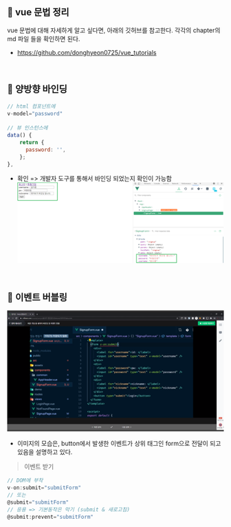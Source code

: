 📌 vue 문법 정리
-
vue 문법에 대해 자세하게 알고 싶다면, 아래의 깃허브를 참고한다. 각각의 chapter의 md 파일 들을 확인하면 된다.
* <https://github.com/donghyeon0725/vue_tutorials>


<br/>

📌 양방향 바인딩
-
```javascript
// html 컴포넌트에
v-model="password"

// 뷰 인스턴스에
data() {
    return {
      password: '',
    };
},
```

* 확인 => 개발자 도구를 통해서 바인딩 되었는지 확인이 가능함
![이미지](./img/1_16.png)


<br/>

📌 이벤트 버블링
-
![이미지](./img/1_17.png)
* 이미지의 모습은, button에서 발생한 이벤트가 상위 태그인 form으로 전달이 되고 있음을 설명하고 있다.

> 이벤트 받기
```javascript
// DOM에 부착
v-on:submit="submitForm"
// 또는
@submit="submitForm"
// 응용 => 기본동작은 막기 (submit & 새로고침)
@submit:prevent="submitForm"
```


